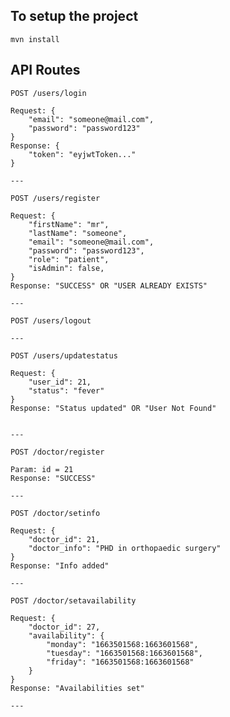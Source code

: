 ## To setup the project

`mvn install`

## API Routes

    POST /users/login

    Request: {
        "email": "someone@mail.com",
        "password": "password123"
    }
    Response: {
        "token": "eyjwtToken..."
    }

    ---

    POST /users/register

    Request: {
        "firstName": "mr",
        "lastName": "someone",
        "email": "someone@mail.com",
        "password": "password123",
        "role": "patient",
        "isAdmin": false,
    }
    Response: "SUCCESS" OR "USER ALREADY EXISTS"

    ---

    POST /users/logout
    
    ---

    POST /users/updatestatus

    Request: {
        "user_id": 21,
        "status": "fever"
    }
    Response: "Status updated" OR "User Not Found"


    ---

    POST /doctor/register

    Param: id = 21
    Response: "SUCCESS"

    ---

    POST /doctor/setinfo

    Request: {
        "doctor_id": 21,
        "doctor_info": "PHD in orthopaedic surgery"
    }
    Response: "Info added"

    ---

    POST /doctor/setavailability

    Request: {
        "doctor_id": 27,
        "availability": {
            "monday": "1663501568:1663601568",
            "tuesday": "1663501568:1663601568",
            "friday": "1663501568:1663601568"
        }
    }
    Response: "Availabilities set"

    ---